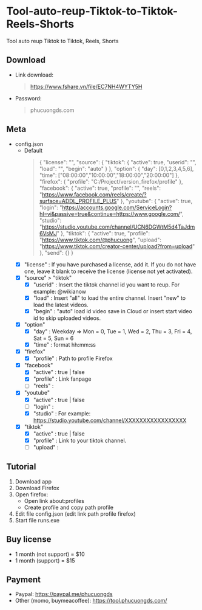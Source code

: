 # Tool-auto-reup-Tiktok-to-Tiktok-Reels-Shorts
Tool auto reup Tiktok to Tiktok, Reels, Shorts
## Download
- Link download:
  > https://www.fshare.vn/file/EC7NH4WYTY5H
- Password:
  > phucuongds.com
## Meta
- config.json
  + Default
    >{
    >  "license": "",
    >  "source": {
    >      "tiktok": {
    >          "active": true,
    >          "userid": "",
    >          "load": "",
    >          "begin": "auto"
    >      }
    >  },
    >  "option": {
    >      "day": [0,1,2,3,4,5,6],
    >      "time": ["08:00:00","10:00:00","18:00:00","20:00:00"]
    >  },
    >  "firefox": {
    >      "profile": "C:/Project/version_firefox/profile"
    >  },
    >  "facebook": {
    >      "active": true,
    >      "profile": "",
    >      "reels": "https://www.facebook.com/reels/create/?surface=ADDL_PROFILE_PLUS"
    >  },
    >  "youtube": {
    >      "active": true,
    >      "login": "https://accounts.google.com/ServiceLogin?hl=vi&passive=true&continue=https://www.google.com/",
    >      "studio": "https://studio.youtube.com/channel/UCN6DGWtM5d4TaJdm6VsMJ"
    >  },
    >  "tiktok": {
    >      "active": true,
    >      "profile": "https://www.tiktok.com/@phucuong",
    >      "upload": "https://www.tiktok.com/creator-center/upload?from=upload"
    >  },
    >  "send": {}
    >}
  + [x] "license" : If you have purchased a license, add it. If you do not have one, leave it blank to receive the license (license not yet activated).
  + [x] "source" > "tiktok"
    + [x] "userid"  : Insert the tiktok channel id you want to reup. For example: @wikianow
    + [x] "load"    : Insert "all" to load the entire channel. Insert "new" to load the latest videos.
    + [x] "begin"   : "auto" load id video save in Cloud or insert start video id to skip uploaded videos.
  + [x] "option"
    + [x] "day"     : Weekday => Mon = 0, Tue = 1, Wed = 2, Thu = 3, Fri = 4, Sat = 5, Sun = 6
    + [x] "time"    : format hh:mm:ss
  + [x] "firefox"
    + [x] "profile" : Path to profile Firefox
  + [x] "facebook"
    + [x] "active"  : true | false
    + [x] "profile" : Link fanpage
    + [ ] "reels"   :
  + [x] "youtube"
    + [x] "active"  : true | false
    + [ ] "login"   :
    + [x] "studio"  : For example: https://studio.youtube.com/channel/XXXXXXXXXXXXXXXXX
  + [x] "tiktok"
    + [x] "active"  : true | false
    + [x] "profile" : Link to your tiktok channel.
    + [ ] "upload"  :
## Tutorial
1. Download app
2. Download Firefox
3. Open firefox:
   - Open link about:profiles
   - Create profile and copy path profile
4. Edit file config.json (edit link path profile firefox)
5. Start file runs.exe
## Buy license
- 1 month (not support) = $10
- 1 month (support)     = $15
## Payment
- Paypal: https://paypal.me/phucuongds
- Other (momo, buymeacoffee): https://tool.phucuongds.com/
